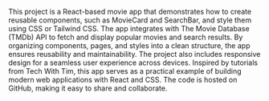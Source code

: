 This project is a React-based movie app that demonstrates how to create reusable components, such as MovieCard and SearchBar, and style them using CSS or Tailwind CSS. The app integrates with The Movie Database (TMDb) API to fetch and display popular movies and search results. By organizing components, pages, and styles into a clean structure, the app ensures reusability and maintainability. The project also includes responsive design for a seamless user experience across devices. Inspired by tutorials from Tech With Tim, this app serves as a practical example of building modern web applications with React and CSS. The code is hosted on GitHub, making it easy to share and collaborate.
